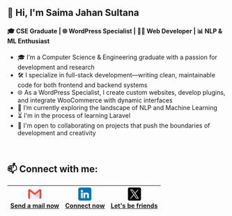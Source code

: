 ## 👋 Hi, I'm Saima Jahan Sultana
#### 🎓 CSE Graduate | 🌐 WordPress Specialist | 🧑‍💻 Web Developer | 📊 NLP & ML Enthusiast 

- 🎓 I’m a Computer Science & Engineering graduate with a passion for development and research
- 🛠️ I specialize in full-stack development—writing clean, maintainable code for both frontend and backend systems
- 🌐 As a WordPress Specialist, I create custom websites, develop plugins, and integrate WooCommerce with dynamic interfaces
- 🌱 I’m currently exploring the landscape of NLP and Machine Learning
- ⏳ I'm in the process of learning Laravel
- 🤝 I'm open to collaborating on projects that push the boundaries of development and creativity
<br/>

## 📫 Connect with me:

|<img src="images/gmail.png" width="30" alt="Email" /><br> [Send a mail now](mailto:saima.csecu18@gmail.com)|<img src="images/linkedin.png" width="30" alt="LinkedIn" /><br> [Connect now](https://www.linkedin.com/in/SaimaTuhin)|<img src="images/twitter.png" width="30" alt="X Profile" /><br> [Let's be friends](https://twitter.com/SaimaJST) |
|:-------------:|:-------------:|:-------------:|




